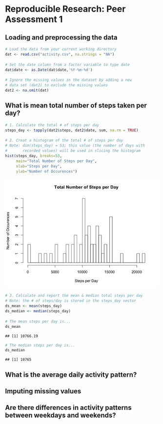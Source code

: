 # Reproducible Research: Peer Assessment 1


## Loading and preprocessing the data

```r
# Load the data from your current working directory
dat <- read.csv("activity.csv", na.strings = "NA")

# Set the date column from a factor variable to type date
dat$date <- as.Date(dat$date,'%Y-%m-%d')

# Ignore the missing values in the dataset by adding a new
# data set (dat2) to exclude the missing values
dat2 <- na.omit(dat)
```

## What is mean total number of steps taken per day?

```r
# 1. Calculate the total # of steps per day
steps_day <- tapply(dat2$steps, dat2$date, sum, na.rm = TRUE)

# 2. Creat a histogram of the total # of steps per day
# Note: dim(steps_day) = 53; this value (the number of days with
#       recorded values) will be used in slicing the histogram
hist(steps_day, breaks=53,
     main="Total Number of Steps per Day",
     xlab="Steps per Day",
     ylab="Number of Occurences")
```

![](PA1_template_files/figure-html/steps_day-1.png) 

```r
# 3. Calculate and report the mean & median total steps per day
# Note: the # of steps/day is stored in the steps_day vector
ds_mean <- mean(steps_day)
ds_median <- median(steps_day)

# The mean steps per day is...
ds_mean
```

```
## [1] 10766.19
```

```r
# The median steps per day is...
ds_median
```

```
## [1] 10765
```

## What is the average daily activity pattern?



## Imputing missing values



## Are there differences in activity patterns between weekdays and weekends?
